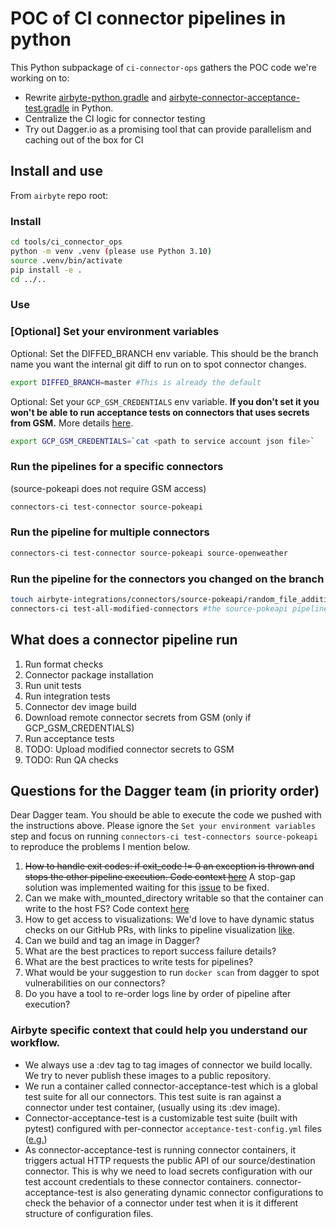 # POC of CI connector pipelines in python

This Python subpackage of `ci-connector-ops` gathers the POC code we're working on to:
- Rewrite [airbyte-python.gradle](https://github.com/airbytehq/airbyte/blob/7d7e48b2a342a328fa74c6fd11a9268e1dcdcd64/buildSrc/src/main/groovy/airbyte-python.gradle) and [airbyte-connector-acceptance-test.gradle](https://github.com/airbytehq/airbyte/blob/master/buildSrc/src/main/groovy/airbyte-connector-acceptance-test.gradle) in Python.
- Centralize the CI logic for connector testing 
- Try out Dagger.io as a promising tool that can provide parallelism and caching out of the box for CI 

## Install and use
From `airbyte` repo root:

### Install
```bash
cd tools/ci_connector_ops
python -m venv .venv (please use Python 3.10)
source .venv/bin/activate
pip install -e .
cd ../..
```

### Use

### [Optional] Set your environment variables
Optional: Set the DIFFED_BRANCH env variable. 
This should be the branch name you want the internal git diff to run on to spot connector changes.
```bash
export DIFFED_BRANCH=master #This is already the default
```

Optional: Set your `GCP_GSM_CREDENTIALS` env variable. **If you don't set it you won't be able to run acceptance tests on connectors that uses secrets from GSM.** 
More details [here](https://github.com/airbytehq/airbyte/blob/master/tools/ci_credentials/README.md#L20).

```bash
export GCP_GSM_CREDENTIALS=`cat <path to service account json file>`
```


### **Run the pipelines for a specific connectors**
(source-pokeapi does not require GSM access)
```bash
connectors-ci test-connector source-pokeapi
```

### **Run the pipeline for multiple connectors**

```bash
connectors-ci test-connector source-pokeapi source-openweather
```

### **Run the pipeline for the connectors you changed on the branch**

```bash
touch airbyte-integrations/connectors/source-pokeapi/random_file_addition.txt
connectors-ci test-all-modified-connectors #the source-pokeapi pipeline should run
```

## What does a connector pipeline run

1. Run format checks
2. Connector package installation
3. Run unit tests
4. Run integration tests
5. Connector dev image build
6. Download remote connector secrets from GSM (only if GCP_GSM_CREDENTIALS)
7. Run acceptance tests
8. TODO: Upload modified connector secrets to GSM
9. TODO: Run QA checks

## Questions for the Dagger team (in priority order)

Dear Dagger team. You should be able to execute the code we pushed with the instructions above.
Please ignore the `Set your environment variables` step and focus on running `connectors-ci test-connectors source-pokeapi` to reproduce the problems I mention below.

1. ~~How to handle exit codes: if exit_code != 0 an exception is thrown and stops the other pipeline execution. Code context [here](https://github.com/airbytehq/airbyte/blob/7d7e48b2a342a328fa74c6fd11a9268e1dcdcd64/tools/ci_connector_ops/ci_connector_ops/pipelines/actions/tests.py#L25)~~ A stop-gap solution was implemented waiting for this [issue](https://github.com/dagger/dagger/issues/3192) to be fixed.
2. Can we make with_mounted_directory writable so that the container can write to the host FS? Code context [here](https://github.com/airbytehq/airbyte/blob/7d7e48b2a342a328fa74c6fd11a9268e1dcdcd64/tools/ci_connector_ops/ci_connector_ops/pipelines/actions/tests.py#L119)
3. How to get access to visualizations: We'd love to have dynamic status checks on our GitHub PRs, with links to pipeline visualization [like](https://propeller.fly.dev/runs/da68273e-48d8-4354-8d8b-efaccf2792b9). 
4. Can we build and tag an image in Dagger?
5. What are the best practices to report success failure details?
6. What are the best practices to write tests for pipelines?
7. What would be your suggestion to run `docker scan` from dagger to spot vulnerabilities on our connectors?
8. Do you have a tool to re-order logs line by order of pipeline after execution?

### Airbyte specific context that could help you understand our workflow.
- We always use a :dev tag to tag images of connector we build locally. We try to never publish these images to a public repository.
- We run a container called connector-acceptance-test which is a global test suite for all our connectors. This test suite is ran against a connector under test container, (usually using its :dev image).
- Connector-acceptance-test is a customizable test suite (built with pytest) configured with per-connector `acceptance-test-config.yml` files ([e.g.](https://github.com/airbytehq/airbyte/blob/b0c5f14db6a905899d0f9c043954abcc5ec296f0/airbyte-integrations/connectors/source-pokeapi/acceptance-test-config.yml#L1))
- As connector-acceptance-test is running connector containers, it triggers actual HTTP requests the public API of our source/destination connector. This is why we need to load secrets configuration with our test account credentials to these connector containers. connector-acceptance-test is also generating dynamic connector configurations to check the behavior of a connector under test when it is  it different structure of configuration files. 